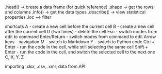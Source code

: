 .head() -> create a data frame (for quick reference)
.shape -> get the rows and columns
.info() -> get the data types
.describe() -> view statistical properties
.loc --> filter

shortcuts
A - create a new cell before the current cell
B - create a new cell after the current cell
D (two times) - delete the cell
Esc - switch modes from edit to command
Enter/Return - switch modes from command to edit
Arrow keys - navigation
M - switch to Markdown
Y - switch to Python code
Ctrl + Enter - run the code in the cell, while still selecting the same cell
Shift + Enter - run the code in the cell, and switch the selected cell to the next one
C, X, Y, Z

importing
.xlsx, .csv, .xml, data from API